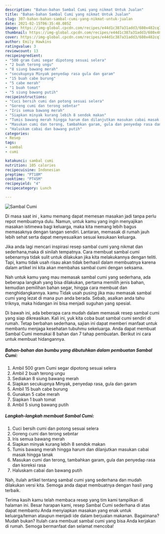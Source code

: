 ```yaml
---
description: "Bahan-bahan Sambal Cumi yang nikmat Untuk Jualan"
title: "Bahan-bahan Sambal Cumi yang nikmat Untuk Jualan"
slug: 307-bahan-bahan-sambal-cumi-yang-nikmat-untuk-jualan
date: 2021-02-15T06:35:48.085Z
image: https://img-global.cpcdn.com/recipes/e44d1c387a31add3/680x482cq70/sambal-cumi-foto-resep-utama.jpg
thumbnail: https://img-global.cpcdn.com/recipes/e44d1c387a31add3/680x482cq70/sambal-cumi-foto-resep-utama.jpg
cover: https://img-global.cpcdn.com/recipes/e44d1c387a31add3/680x482cq70/sambal-cumi-foto-resep-utama.jpg
author: Emily Hawkins
ratingvalue: 3
reviewcount: 13
recipeingredient:
- "500 gram Cumi segar dipotong sesuai selera"
- "2 buah terong ungu"
- "8 siung bawang merah"
- "secukupnya Minyak penyedap rasa gula dan garam"
- "15 buah cabe burung"
- "5 cabe merah"
- "1 buah tomat"
- "5 siung bawang putih"
recipeinstructions:
- "Cuci bersih cumi dan potong sesuai selera"
- "Goreng cumi dan terong sebntar"
- "Iris semua bawang merah"
- "Siapkan minyak kurang lebih 8 sendok makan"
- "Tumis bawang merah hingga harum dan dilanjutkan masukan cabai masak hingga tanak"
- "Masukan cumi dan terong, tambahkan garam, gula dan penyedap rasa dan koreksi rasa"
- "Haluskam cabai dan bawang putih"
categories:
- Resep
tags:
- sambal
- cumi

katakunci: sambal cumi 
nutrition: 105 calories
recipecuisine: Indonesian
preptime: "PT18M"
cooktime: "PT45M"
recipeyield: "4"
recipecategory: Lunch

---
```



![Sambal Cumi](https://img-global.cpcdn.com/recipes/e44d1c387a31add3/680x482cq70/sambal-cumi-foto-resep-utama.jpg)

Di masa  saat ini , kamu memang dapat memesan masakan jadi tanpa perlu repot membuatnya dulu. Namun, untuk kamu yang ingin menyajikan masakan istimewa bagi keluarga, maka kita memang lebih bagus memasaknya dengan tangan sendiri. Lantaran, memasak di rumah jauh lebih sehat serta dapat menyesuaikan sesuai kesukaan keluarga.

Jika anda lagi mencari inspirasi resep sambal cumi yang nikmat dan sederhana,maka di sinilah tempatnya. Cara membuat sambal cumi  sebenarnya tidak sulit untuk dilakukan jika kita melakukannya dengan teliti. Tapi, kamu tidak usah risau akan tidak berhasil dalam membuatnya 
karena dalam artikel ini kita akan membahas sambal cumi dengan seksama.  



Nah untuk kamu yang mau memasak sambal cumi yang sederhana, ada beberapa langkah yang bisa dilakukan, pertama memilih jenis bahan, kemudian pemilihan bahan segar, hingga cara membuat dan menghidangkannya. kamu Tidak usah pusing jika mau memasak sambal cumi yang lezat di mana pun anda berada. Sebab, asalkan anda  tahu triknya, maka hidangan ini bisa menjadi suguhan yang spesial.

Di bawah ini, ada beberapa cara mudah dalam memasak resep sambal cumi yang siap dikreasikan. Kali ini, yuk kita coba buat sambal cumi sendiri di rumah. Tetap berbahan sederhana, sajian ini dapat memberi manfaat untuk membantu menjaga kesehatan tubuhmu sekeluarga. Anda dapat membuat Sambal Cumi memakai 8 bahan dan 7 tahap pembuatan. Berikut ini cara untuk membuat hidangannya.

<!--inarticleads1-->

##### Bahan-bahan dan bumbu yang dibutuhkan dalam pembuatan Sambal Cumi:

1. Ambil 500 gram Cumi segar dipotong sesuai selera
1. Ambil 2 buah terong ungu
1. Sediakan 8 siung bawang merah
1. Siapkan secukupnya Minyak, penyedap rasa, gula dan garam
1. Ambil 15 buah cabe burung
1. Gunakan 5 cabe merah
1. Siapkan 1 buah tomat
1. Ambil 5 siung bawang putih




<!--inarticleads2-->

##### Langkah-langkah membuat Sambal Cumi:

1. Cuci bersih cumi dan potong sesuai selera
1. Goreng cumi dan terong sebntar
1. Iris semua bawang merah
1. Siapkan minyak kurang lebih 8 sendok makan
1. Tumis bawang merah hingga harum dan dilanjutkan masukan cabai masak hingga tanak
1. Masukan cumi dan terong, tambahkan garam, gula dan penyedap rasa dan koreksi rasa
1. Haluskam cabai dan bawang putih




Nah, itulah artikel tentang  sambal cumi  yang sederhana dan mudah dilakukan versi kita. Semoga anda dapat membuatnya dengan hasil yang terbaik. 

Terima kasih kamu telah membaca resep yang tim kami tampilkan di halaman ini. Besar harapan kami, resep  Sambal Cumi sederhana di atas dapat membantu Anda menyiapkan masakan yang enak untuk keluarga/teman ataupun menjadi ide dalam berjualan makanan. Bagaimana? Mudah bukan? Itulah cara membuat sambal cumi yang bisa Anda kerjakan di rumah. Semoga bermanfaat dan selamat mencoba!

